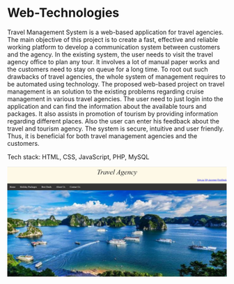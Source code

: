 # Web-Technologies
Travel Management System is a web-based application for travel agencies. The main objective of this project is to create a fast, effective and reliable working platform to develop a communication system between customers and the agency. In the existing system, the user needs to visit the travel agency office to plan any tour. It involves a lot of manual paper works and the customers need to stay on queue for a long time. To root out such drawbacks of travel agencies, the whole system of management requires to be automated using technology. The proposed web-based project on travel management is an solution to the existing problems regarding cruise management in various travel agencies. The user need to just login into the application and can find the information about the available tours and packages. It also assists in promotion of tourism by providing information regarding different places. Also the user can enter his feedback about the travel and tourism agency. The system is secure, intuitive and user friendly. Thus, it is beneficial for both travel management agencies and the customers.<br/>

Tech stack: HTML, CSS, JavaScript, PHP, MySQL<br/>

![wdl](https://github.com/shruti-sureshan/Web-Development-projects/blob/master/Tourism%20management%20system/wdl.PNG)
